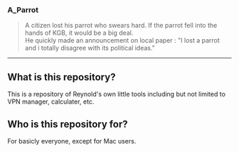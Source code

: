 ### A_Parrot
>Α citizen lost his parrot who swears hard. If the parrot fell into the hands of KGB, it would be a big deal.  
>He quickly made an announcement on local paper : "I lost a parrot and i totally disagree with its political ideas."  
  
---
  
## What is this repository?
This is a repository of Reynold's own little tools including but not limited to VPN manager, calculater, etc.
  

## Who is this repository for?
For basicly everyone, except for Mac users.
  
